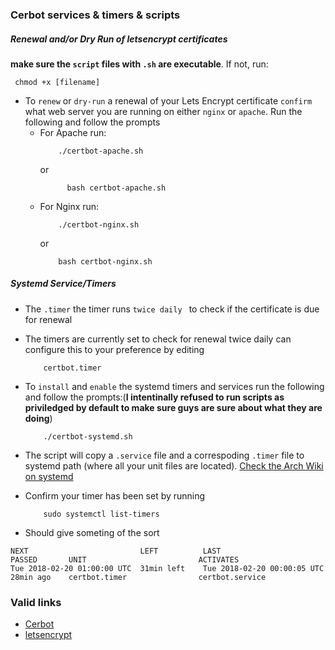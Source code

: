 ### Cerbot services & timers & scripts

##### Renewal and/or Dry Run of letsencrypt certificates

**make sure the `script` files with `.sh` are executable**. If not, run:

```
 chmod +x [filename]
```

- To `renew` or `dry-run` a renewal of your Lets Encrypt certificate `confirm` what web server you are running on either `nginx` or `apache`. Run the following and follow the prompts
	- For Apache run:  
		```
			./certbot-apache.sh
		```
		or
	  ```
			bash certbot-apache.sh
		```
	- For Nginx run:
		```
			./certbot-nginx.sh
		```
		or
		```
			bash certbot-nginx.sh
		```

##### Systemd Service/Timers

- The `.timer` the timer runs `twice daily
` to check if the certificate is due for renewal

- The timers are currently set to check for renewal twice daily can configure this to your preference by editing
	```
		certbot.timer
	```
- To `install` and `enable` the systemd timers and services run the following and follow the prompts:(**I intentinally refused to run scripts as priviledged by default to make sure guys are sure about what they are doing**)
	```
		./certbot-systemd.sh
	```
- The script will copy a `.service` file and a correspoding `.timer` file to systemd path (where all your unit files are located). [Check the Arch Wiki on systemd](https://wiki.archlinux.org/index.php/Systemd)

- Confirm your timer has been set by running
	```
		sudo systemctl list-timers
	```

- Should give someting of the sort
```
NEXT                         LEFT          LAST                         PASSED       UNIT                         ACTIVATES
Tue 2018-02-20 01:00:00 UTC  31min left    Tue 2018-02-20 00:00:05 UTC  28min ago    certbot.timer                certbot.service
```

### Valid links

- [Cerbot](https://certbot.eff.org/)
- [letsencrypt](https://letsencrypt.org/)
